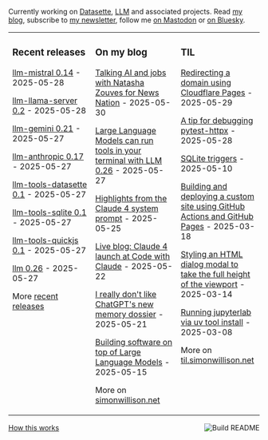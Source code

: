 Currently working on [Datasette](https://datasette.io/), [LLM](https://llm.datasette.io/) and associated projects. Read [my blog](https://simonwillison.net/), subscribe to [my newsletter](https://simonw.substack.com/), follow me <a href="https://fedi.simonwillison.net/@simon">on Mastodon</a> or [on Bluesky](https://bsky.app/profile/simonwillison.net).

<table><tr><td valign="top" width="33%">

### Recent releases
<!-- recent_releases starts -->
[llm-mistral 0.14](https://github.com/simonw/llm-mistral/releases/tag/0.14) - 2025-05-28

[llm-llama-server 0.2](https://github.com/simonw/llm-llama-server/releases/tag/0.2) - 2025-05-28

[llm-gemini 0.21](https://github.com/simonw/llm-gemini/releases/tag/0.21) - 2025-05-27

[llm-anthropic 0.17](https://github.com/simonw/llm-anthropic/releases/tag/0.17) - 2025-05-27

[llm-tools-datasette 0.1](https://github.com/simonw/llm-tools-datasette/releases/tag/0.1) - 2025-05-27

[llm-tools-sqlite 0.1](https://github.com/simonw/llm-tools-sqlite/releases/tag/0.1) - 2025-05-27

[llm-tools-quickjs 0.1](https://github.com/simonw/llm-tools-quickjs/releases/tag/0.1) - 2025-05-27

[llm 0.26](https://github.com/simonw/llm/releases/tag/0.26) - 2025-05-27
<!-- recent_releases ends -->
More [recent releases](https://github.com/simonw/simonw/blob/main/releases.md)
</td><td valign="top" width="34%">

### On my blog
<!-- blog starts -->
[Talking AI and jobs with Natasha Zouves for News Nation](https://simonwillison.net/2025/May/30/ai-and-jobs-with-natasha-zouves/) - 2025-05-30

[Large Language Models can run tools in your terminal with LLM 0.26](https://simonwillison.net/2025/May/27/llm-tools/) - 2025-05-27

[Highlights from the Claude 4 system prompt](https://simonwillison.net/2025/May/25/claude-4-system-prompt/) - 2025-05-25

[Live blog: Claude 4 launch at Code with Claude](https://simonwillison.net/2025/May/22/code-with-claude-live-blog/) - 2025-05-22

[I really don't like ChatGPT's new memory dossier](https://simonwillison.net/2025/May/21/chatgpt-new-memory/) - 2025-05-21

[Building software on top of Large Language Models](https://simonwillison.net/2025/May/15/building-on-llms/) - 2025-05-15
<!-- blog ends -->
More on [simonwillison.net](https://simonwillison.net/)
</td><td valign="top" width="33%">

### TIL
<!-- tils starts -->
[Redirecting a domain using Cloudflare Pages](https://til.simonwillison.net/cloudflare/domain-redirect-with-pages) - 2025-05-29

[A tip for debugging pytest-httpx](https://til.simonwillison.net/pytest/pytest-httpx-debug) - 2025-05-28

[SQLite triggers](https://til.simonwillison.net/sqlite/sqlite-triggers) - 2025-05-10

[Building and deploying a custom site using GitHub Actions and GitHub Pages](https://til.simonwillison.net/github-actions/github-pages) - 2025-03-18

[Styling an HTML dialog modal to take the full height of the viewport](https://til.simonwillison.net/css/dialog-full-height) - 2025-03-14

[Running jupyterlab via uv tool install](https://til.simonwillison.net/jupyter/jupyterlab-uv-tool-install) - 2025-03-08
<!-- tils ends -->
More on [til.simonwillison.net](https://til.simonwillison.net/)
</td></tr></table>

<a href="https://github.com/simonw/simonw/actions"><img src="https://github.com/simonw/simonw/workflows/Build%20README/badge.svg" align="right" alt="Build README"></a> <a href="https://simonwillison.net/2020/Jul/10/self-updating-profile-readme/">How this works</a>
